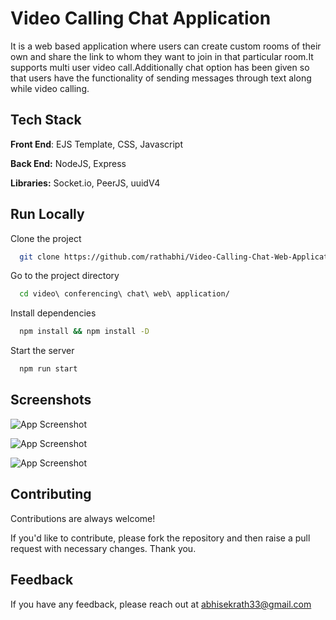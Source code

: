 
# Video Calling Chat Application
It is a web based application where users can create custom rooms of their own and share the link to whom they want to join in that particular room.It supports multi user video call.Additionally chat option has been given so that users have the functionality of sending messages through text along while video calling. 






## Tech Stack

**Front End**: EJS Template, CSS, Javascript

**Back End:** NodeJS, Express

**Libraries:** Socket.io, PeerJS, uuidV4



## Run Locally

Clone the project

```bash
  git clone https://github.com/rathabhi/Video-Calling-Chat-Web-Application.git
```

Go to the project directory

```bash
  cd video\ conferencing\ chat\ web\ application/
```

Install dependencies

```bash
  npm install && npm install -D
```

Start the server

```bash
  npm run start
```


## Screenshots

![App Screenshot](https://drive.google.com/uc?export=view&id=1m5aJY2R2Uuuz4Ekj5YYrZa_E1AZyuhvu)

![App Screenshot](https://drive.google.com/uc?export=view&id=1C4zlLarxwpMB9L328HquZjt5rhPn540v)

![App Screenshot](https://drive.google.com/uc?export=view&id=1ADj-VsQAaz0mbLu9V4jHiKWt_gwksHlz)


## Contributing

Contributions are always welcome!

If you'd like to contribute, please fork the repository and then raise a pull request with necessary changes. Thank you.


## Feedback

If you have any feedback, please reach out at abhisekrath33@gmail.com

